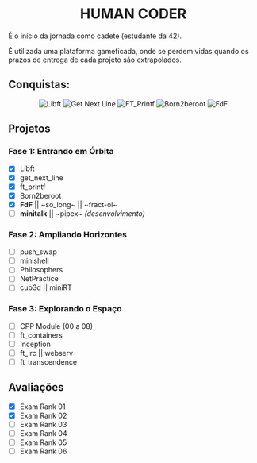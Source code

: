 <span align="center">

# HUMAN CODER

</span>

É o início da jornada como cadete (estudante da 42).

É utilizada uma plataforma gameficada, onde se perdem vidas quando os prazos de entrega de cada projeto são extrapolados.


## Conquistas:

<span align="center">

![Libft](https://game.42sp.org.br/static/assets/achievements/libftm.png)
![Get Next Line](https://game.42sp.org.br/static/assets/achievements/get_next_linem.png)
![FT_Printf](https://game.42sp.org.br/static/assets/achievements/ft_printfm.png)
![Born2beroot](https://game.42sp.org.br/static/assets/achievements/born2berootm.png)
![FdF](https://game.42sp.org.br/static/assets/achievements/fdfm.png)

</span>

## Projetos

### Fase 1: Entrando em Órbita

- [x] Libft
- [x] get_next_line
- [x] ft_printf
- [x] Born2beroot
- [x] **FdF** || ~so_long~ || ~fract-ol~
- [ ] **minitalk** || ~pipex~ *(desenvolvimento)*

### Fase 2: Ampliando Horizontes

- [ ] push_swap
- [ ] minishell
- [ ] Philosophers
- [ ] NetPractice
- [ ] cub3d || miniRT

### Fase 3: Explorando o Espaço

- [ ] CPP Module (00 a 08)
- [ ] ft_containers
- [ ] Inception
- [ ] ft_irc || webserv
- [ ] ft_transcendence

## Avaliações

- [x] Exam Rank 01
- [x] Exam Rank 02
- [ ] Exam Rank 03
- [ ] Exam Rank 04
- [ ] Exam Rank 05
- [ ] Exam Rank 06
